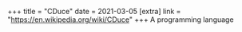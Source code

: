 +++
title = "CDuce"
date = 2021-03-05
[extra]
link = "https://en.wikipedia.org/wiki/CDuce"
+++
A programming language

